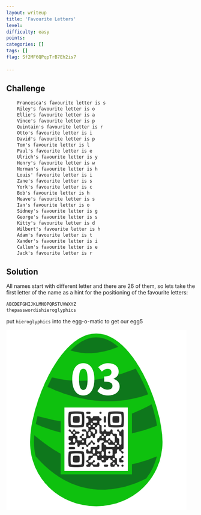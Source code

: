```yaml
---
layout: writeup
title: 'Favourite Letters'
level:
difficulty: easy
points:
categories: []
tags: []
flag: Sf2MF6QPqpTrB7Eh2is7

---
```


## Challenge

```
    Francesca's favourite letter is s
    Riley's favourite letter is o
    Ellie's favourite letter is a
    Vince's favourite letter is p
    Quintain's favourite letter is r
    Otto's favourite letter is i
    David's favourite letter is p
    Tom's favourite letter is l
    Paul's favourite letter is e
    Ulrich's favourite letter is y
    Henry's favourite letter is w
    Norman's favourite letter is h
    Louis' favourite letter is i
    Zane's favourite letter is s
    York's favourite letter is c
    Bob's favourite letter is h
    Meave's favourite letter is s
    Ian's favourite letter is o
    Sidney's favourite letter is g
    George's favourite letter is s
    Kitty's favourite letter is d
    Wilbert's favourite letter is h
    Adam's favourite letter is t
    Xander's favourite letter is i
    Callum's favourite letter is e
    Jack's favourite letter is r
```

## Solution

All names start with different letter and there are 26 of them, so lets
take the
first letter of the name as a hint for the positioning of the favourite
letters:

    ABCDEFGHIJKLMNOPQRSTUVWXYZ
    thepasswordishieroglyphics

put `hieroglyphics` into the egg-o-matic to get our egg5

![](writeupfiles/egg03.png)

